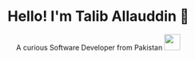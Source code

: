 <h1 align="center">
Hello! I'm Talib Allauddin 👋
</h1>

<p align="center">
A curious Software Developer from Pakistan <img width="32" src="https://upload.wikimedia.org/wikipedia/commons/thumb/3/32/Flag_of_Pakistan.svg/510px-Flag_of_Pakistan.svg.png" />
</p>

<!--
**taliba570/taliba570** is a ✨ _special_ ✨ repository because its `README.md` (this file) appears on your GitHub profile.

Here are some ideas to get you started:

- 🔭 I’m currently working on ...
- 🌱 I’m currently learning ...
- 👯 I’m looking to collaborate on ...
- 🤔 I’m looking for help with ...
- 💬 Ask me about ...
- 📫 How to reach me: ...
- 😄 Pronouns: ...
- ⚡ Fun fact: ...
-->
